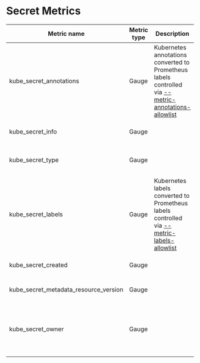 # Secret Metrics

| Metric name                           | Metric type | Description                                                                                                               | Labels/tags                                                                                                                           | Status       |
| ------------------------------------- | ----------- | ------------------------------------------------------------------------------------------------------------------------- | ------------------------------------------------------------------------------------------------------------------------------------- | ------------ |
| kube_secret_annotations               | Gauge       | Kubernetes annotations converted to Prometheus labels controlled via [--metric-annotations-allowlist](./cli-arguments.md) | `secret`=&lt;secret-name&gt; <br> `namespace`=&lt;secret-namespace&gt; <br> `annotations_SECRET_ANNOTATION`=&lt;SECRET_ANNOTATION&gt; | EXPERIMENTAL |
| kube_secret_info                      | Gauge       |                                                                                                                           | `secret`=&lt;secret-name&gt; <br> `namespace`=&lt;secret-namespace&gt;                                                                | STABLE       |
| kube_secret_type                      | Gauge       |                                                                                                                           | `secret`=&lt;secret-name&gt; <br> `namespace`=&lt;secret-namespace&gt; <br> `type`=&lt;secret-type&gt;                                | STABLE       |
| kube_secret_labels                    | Gauge       | Kubernetes labels converted to Prometheus labels controlled via [--metric-labels-allowlist](./cli-arguments.md)           | `secret`=&lt;secret-name&gt; <br> `namespace`=&lt;secret-namespace&gt; <br> `label_SECRET_LABEL`=&lt;SECRET_LABEL&gt;                 | STABLE       |
| kube_secret_created                   | Gauge       |                                                                                                                           | `secret`=&lt;secret-name&gt; <br> `namespace`=&lt;secret-namespace&gt;                                                                | STABLE       |
| kube_secret_metadata_resource_version | Gauge       |                                                                                                                           | `secret`=&lt;secret-name&gt; <br> `namespace`=&lt;secret-namespace&gt;                                                                | EXPERIMENTAL |
| kube_secret_owner                         | Gauge       |                                                                                                                           | `secret`=&lt;secret-name&gt; <br> `namespace`=&lt;secret-namespace&gt; <br> `owner_kind`=&lt;owner kind&gt; <br> `owner_name`=&lt;owner name&gt; <br> `owner_is_controller`=&lt;whether owner is controller&gt; | EXPERIMENTAL |
